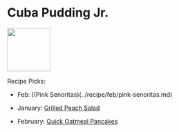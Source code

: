 # Cuba Pudding Jr.

<img src="http://api.adorable.io/avatars/100/cubapud%40flavor.magazine" height="100" width="100" />

Recipe Picks:

- Feb: [(Pink Senoritas)(../recipe/feb/pink-senoritas.md)
- January: [Grilled Peach Salad](../recipe/jan/grilled-peach-salad.md)

- February: [Quick Oatmeal Pancakes](../recipe/feb/quick-oatmeal-pancakes.md)

